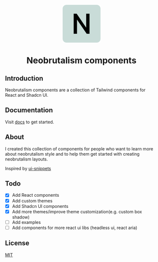 <p align="center">
  <img src="public/logo.png" width="125px" alt="Logo">
</p>

<h1 align="center">Neobrutalism components</h1>

## Introduction

Neobrutalism components are a collection of Tailwind components for React and Shadcn UI.

## Documentation

Visit [docs](https://neobrutalism-components.vercel.app/docs) to get started.

## About 

I created this collection of components for people who want to learn more about neobrutalism style and to help them get started with creating neobrutalism layouts.

Inspired by [ui-snippets](https://ui.ibelick.com/)

## Todo

- [x]  Add React components
- [x]  Add custom themes
- [x]  Add Shadcn UI components
- [x]  Add more themes/improve theme customization(e.g. custom box shadow)
- [ ]  Add examples
- [ ]  Add components for more react ui libs (headless ui, react aria)

## License

[MIT](https://github.com/ekmas/neobrutalism-components/blob/main/LICENSE)
